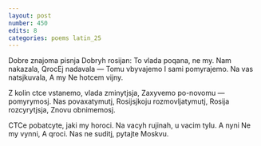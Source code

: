```yaml
---
layout: post
number: 450
edits: 8
categories: poems latin_25
---
```


Dobre znajoma pisnja
Dobryh rosijan: 
To vlada poqana, ne my.
Nam nakazala,
QrocEj nadavala —
Tomu vbyvajemo
I sami pomyrajemo. 
Na vas natsjkuvala,
A my 
Ne hotcem vijny.

Z kolin ctce vstanemo, vlada zminytjsja,
Zaxyvemo po-novomu — pomyrymosj.
Nas povaxatymutj,
Rosijsjkoju rozmovljatymutj,
Rosija rozcyrytjsja,
Znovu obnimemosj.

CTCe pobatcyte, jaki my horoci.
Na vacyh rujinah, u vacim tylu.
A nyni 
Ne my vynni, 
A qroci.
Nas ne suditj, pytajte Moskvu.
